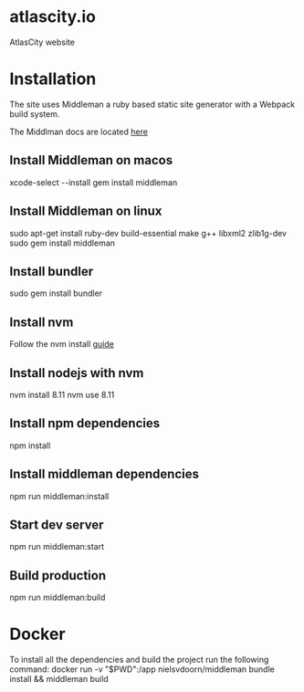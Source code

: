 # atlascity.io
AtlasCity website

# Installation

The site uses Middleman a ruby based static site generator with a Webpack build system.

The Middlman docs are located [here](https://middlemanapp.com)

## Install Middleman on macos
xcode-select --install
gem install middleman

## Install Middleman on linux
sudo apt-get install ruby-dev build-essential make g++ libxml2 zlib1g-dev
sudo gem install middleman

## Install bundler
sudo gem install bundler

## Install nvm
Follow the nvm install [guide](https://github.com/nvm-sh/nvm#installation-and-update)

## Install nodejs with nvm
nvm install 8.11
nvm use 8.11

## Install npm dependencies
npm install

## Install middleman dependencies
npm run middleman:install

## Start dev server
npm run middleman:start

## Build production
npm run middleman:build

# Docker
To install all the dependencies and build the project run the following command:
docker run -v "$PWD":/app nielsvdoorn/middleman bundle install && middleman build
